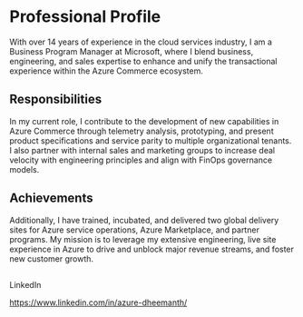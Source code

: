 # Professional Profile

With over 14 years of experience in the cloud services industry, I am a Business Program Manager at Microsoft, where I blend business, engineering, and sales expertise to enhance and unify the transactional experience within the Azure Commerce ecosystem. 

## Responsibilities

In my current role, I contribute to the development of new capabilities in Azure Commerce through telemetry analysis, prototyping, and present product specifications and service parity to multiple organizational tenants. I also partner with internal sales and marketing groups to increase deal velocity with engineering principles and align with FinOps governance models. 

## Achievements

Additionally, I have trained, incubated, and delivered two global delivery sites for Azure service operations, Azure Marketplace, and partner programs. My mission is to leverage my extensive engineering, live site experience in Azure to drive and unblock major revenue streams, and foster new customer growth.

##
LinkedIn 

https://www.linkedin.com/in/azure-dheemanth/ 
